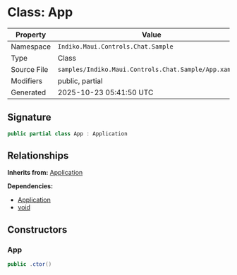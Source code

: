 # Class: App

| Property | Value |
|----------|-------|
| Namespace | `Indiko.Maui.Controls.Chat.Sample` |
| Type | Class |
| Source File | `samples/Indiko.Maui.Controls.Chat.Sample/App.xaml.cs` |
| Modifiers | public, partial |
| Generated | 2025-10-23 05:41:50 UTC |

## Signature

```csharp
public partial class App : Application
```

## Relationships

**Inherits from:** [Application](Application.md)

**Dependencies:**
- [Application](Application.md)
- [void](void.md)

## Constructors

### App

```csharp
public .ctor()
```

